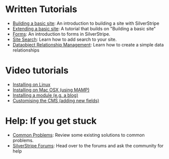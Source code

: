 # Written Tutorials

 * [Building a basic site](building-a-basic-site): An introduction to building a site with
SilverStripe
 * [Extending a basic site](extending-a-basic-site): A tutorial that builds on "Building a basic
site"
 * [Forms](forms): An introduction to forms in SilverStripe.
 * [Site Search](site-search): Learn how to add search to your site.
 * [Dataobject Relationship Management](dataobject-relationship-management): Learn how to create
a simple data relationships

#  Video tutorials

*  [Installing on Linux](http://silverstripe.org/assets/screencasts/Tutorial-InstallingLinux-DM08.swf)
*  [Installing on Mac OSX (using MAMP)](http://silverstripe.org/assets/screencasts/Tutorial-InstallingMAMP-SW08.swf)
*  [Installing a module (e.g. a blog)](http://silverstripe.org/assets/screencasts/Tutorial-InstallingBlogModule-DM08.swf)
*  [Customising the CMS (adding new fields)](http://silverstripe.org/assets/screencasts/Tutorial-ChangingFields-DM08.swf)

# Help: If you get stuck

 * [Common Problems](/installation/common-problems): Review some existing solutions to common problems.
 * [SilverStripe Forums](http://www.silverstripe.com/silverstripe-forum/): Head over to the forums and ask the community
for help
